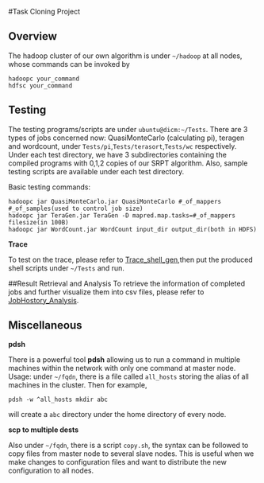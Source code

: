 #Task Cloning Project
## Overview
The hadoop cluster of our own algorithm is under ``~/hadoop`` at all nodes, whose commands can be invoked by

```
hadoopc your_command
hdfsc your_command
```

## Testing
The testing programs/scripts are under ``ubuntu@dicm:~/Tests``. There are 3 types of jobs concerned now: QuasiMonteCarlo (calculating pi), teragen and wordcount, under ``Tests/pi``,``Tests/terasort``,``Tests/wc`` respectively. Under each test directory, we have 3 subdirectories containing the compiled programs with 0,1,2 copies of our SRPT algorithm. Also, sample testing scripts are available under each test directory.

Basic testing commands:
```
hadoopc jar QuasiMonteCarlo.jar QuasiMonteCarlo #_of_mappers #_of_samples(used to control job size)
hadoopc jar TeraGen.jar TeraGen -D mapred.map.tasks=#_of_mappers filesize(in 100B)
hadoopc jar WordCount.jar WordCount input_dir output_dir(both in HDFS)
```

**Trace**

To test on the trace, please refer to [Trace_shell_gen](Trace_shell_gen),then put the produced shell scripts under ``~/Tests`` and run.

##Result Retrieval and Analysis
To retrieve the information of completed jobs and further visualize them into csv files, please refer to [JobHostory_Analysis](JobHostory_Analysis).
## Miscellaneous
**pdsh**

There is a powerful tool **pdsh** allowing us to run a command in multiple machines within the network with only one command at master node. Usage: under ``~/fqdn``, there is a file called ``all_hosts`` storing the alias of all machines in the cluster. Then for example,

```
pdsh -w ^all_hosts mkdir abc
```
will create a ``abc`` directory under the home directory of every node.

**scp to multiple dests**

Also under ``~/fqdn``, there is a script ``copy.sh``, the syntax can be followed to copy files from master node to several slave nodes. This is useful when we make changes to configuration files and want to distribute the new configuration to all nodes.